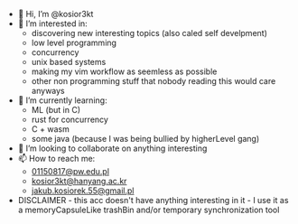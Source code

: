 - 👋 Hi, I’m @kosior3kt
- 👀 I’m interested in:
  - discovering new interesting topics (also caled self develpment)
  - low level programming
  - concurrency
  - unix based systems
  - making my vim workflow as seemless as possible
  - other non programming stuff that nobody reading this would care anyways
- 🌱 I’m currently learning:
  - ML (but in C)
  - rust for concurrency
  - C + wasm
  - some java (because I was being bullied by higherLevel gang)
- 💞️ I’m looking to collaborate on anything interesting
- 📫 How to reach me:
  - 01150817@pw.edu.pl
  - kosior3kt@hanyang.ac.kr
  - jakub.kosiorek.55@gmail.pl
- DISCLAIMER - this acc doesn't have anything interesting in it - I use it as a memoryCapsuleLike trashBin and/or temporary synchronization tool 

<!---
kosior3kt/kosior3kt is a ✨ special ✨ repository because its `README.md` (this file) appears on your GitHub profile.
You can click the Preview link to take a look at your changes.
--->
